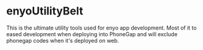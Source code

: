 enyoUtilityBelt
===============

This is the ultimate utility tools used for enyo app development. Most of it to eased development when deploying into PhoneGap and will exclude phonegap codes when it's deployed on web.